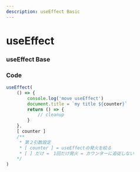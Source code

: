 ```yaml
---
description: useEffect Basic
---
```


# useEffect

### useEffect Base

### Code

```javascript
useEffect(
    () => {
        console.log('move useEffect')
        document.title = `my title ${counter}`
        return () => {
            // cleanup
        }
    },
    [ counter ]
    /**
     * 第２引数設定
     * [ counter ] = useEffectの発火を絞る
     * [ ] だけ =　1回だけ発火 = カウンターに追従しない
    */
)
```

